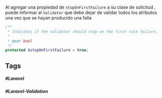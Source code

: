 Al agregar una propiedad de `stopOnFirstFailure` a su clase de solicitud , puede informar al `Validator` que debe dejar de validar todos los atributos una vez que se hayan producido una falla

```php
/**
 * Indicates if the validator should stop on the first rule failure.
 *
 * @var bool
 */
protected $stopOnFirstFailure = true;
```

## Tags

##### #Laravel
##### #Laravel-Validation